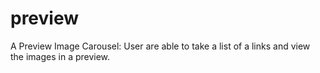 # preview
A Preview Image Carousel: User are able to take a list of a links and view the images in a preview.
